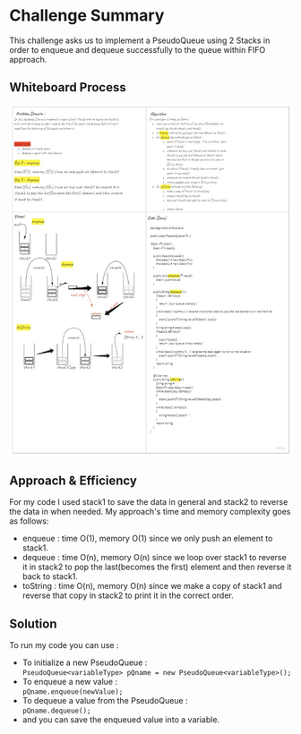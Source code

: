 # Challenge Summary
<!-- Description of the challenge -->
This challenge asks us to implement a PseudoQueue using 2 Stacks in order to enqueue and dequeue successfully to the queue within FIFO approach. 
## Whiteboard Process
<!-- Embedded whiteboard image -->
![Pseudo Queue](./PseudoQueue.jpg)

## Approach & Efficiency
<!-- What approach did you take? Why? What is the Big O space/time for this approach? -->
For my code I used stack1 to save the data in general and stack2 to reverse the data in when needed.
My approach's time and memory complexity goes as follows:
- enqueue : time O(1), memory O(1) since we only push an element to stack1.
- dequeue : time O(n), memory O(n) since we loop over stack1 to reverse it in stack2 to pop the last(becomes the first) element and then reverse it back to stack1.
- toString : time O(n), memory O(n) since we make a copy of stack1 and reverse that copy in stack2 to print it in the correct order.
## Solution
<!-- Show how to run your code, and examples of it in action -->
To run my code you can use :
- To initialize a new PseudoQueue :  
`PseudoQueue<variableType> pQname = new PseudoQueue<variableType>();`
- To enqueue a new value :  
`pQname.enqueue(newValue);`
- To dequeue a value from the PseudoQueue :  
`pQname.dequeue();`  
- and you can save the enqueued value into a variable.
